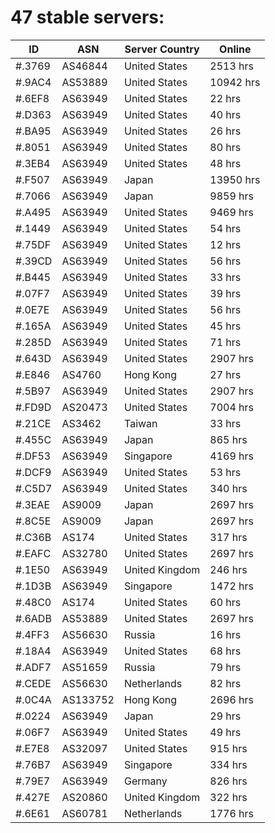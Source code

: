 # 47 stable servers:

| ID | ASN | Server Country | Online |
| ------ | ------ | ------ | ------ |
| #.3769 | AS46844 | United States | 2513 hrs |
| #.9AC4 | AS53889 | United States | 10942 hrs |
| #.6EF8 | AS63949 | United States | 22 hrs |
| #.D363 | AS63949 | United States | 40 hrs |
| #.BA95 | AS63949 | United States | 26 hrs |
| #.8051 | AS63949 | United States | 80 hrs |
| #.3EB4 | AS63949 | United States | 48 hrs |
| #.F507 | AS63949 | Japan | 13950 hrs |
| #.7066 | AS63949 | Japan | 9859 hrs |
| #.A495 | AS63949 | United States | 9469 hrs |
| #.1449 | AS63949 | United States | 54 hrs |
| #.75DF | AS63949 | United States | 12 hrs |
| #.39CD | AS63949 | United States | 56 hrs |
| #.B445 | AS63949 | United States | 33 hrs |
| #.07F7 | AS63949 | United States | 39 hrs |
| #.0E7E | AS63949 | United States | 56 hrs |
| #.165A | AS63949 | United States | 45 hrs |
| #.285D | AS63949 | United States | 71 hrs |
| #.643D | AS63949 | United States | 2907 hrs |
| #.E846 | AS4760 | Hong Kong | 27 hrs |
| #.5B97 | AS63949 | United States | 2907 hrs |
| #.FD9D | AS20473 | United States | 7004 hrs |
| #.21CE | AS3462 | Taiwan | 33 hrs |
| #.455C | AS63949 | Japan | 865 hrs |
| #.DF53 | AS63949 | Singapore | 4169 hrs |
| #.DCF9 | AS63949 | United States | 53 hrs |
| #.C5D7 | AS63949 | United States | 340 hrs |
| #.3EAE | AS9009 | Japan | 2697 hrs |
| #.8C5E | AS9009 | Japan | 2697 hrs |
| #.C36B | AS174 | United States | 317 hrs |
| #.EAFC | AS32780 | United States | 2697 hrs |
| #.1E50 | AS63949 | United Kingdom | 246 hrs |
| #.1D3B | AS63949 | Singapore | 1472 hrs |
| #.48C0 | AS174 | United States | 60 hrs |
| #.6ADB | AS53889 | United States | 2697 hrs |
| #.4FF3 | AS56630 | Russia | 16 hrs |
| #.18A4 | AS63949 | United States | 68 hrs |
| #.ADF7 | AS51659 | Russia | 79 hrs |
| #.CEDE | AS56630 | Netherlands | 82 hrs |
| #.0C4A | AS133752 | Hong Kong | 2696 hrs |
| #.0224 | AS63949 | Japan | 29 hrs |
| #.06F7 | AS63949 | United States | 49 hrs |
| #.E7E8 | AS32097 | United States | 915 hrs |
| #.76B7 | AS63949 | Singapore | 334 hrs |
| #.79E7 | AS63949 | Germany | 826 hrs |
| #.427E | AS20860 | United Kingdom | 322 hrs |
| #.6E61 | AS60781 | Netherlands | 1776 hrs |

